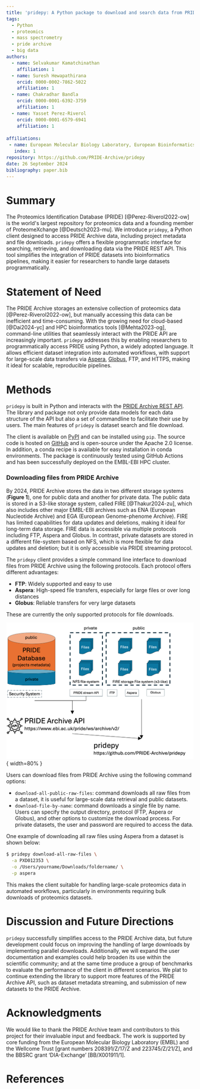 ```yaml
---
title: 'pridepy: A Python package to download and search data from PRIDE Archive'
tags:
  - Python
  - proteomics
  - mass spectrometry
  - pride archive
  - big data
authors:
  - name: Selvakumar Kamatchinathan
    affiliation: 1
  - name: Suresh Hewapathirana
    orcid: 0000-0002-7862-5022
    affiliation: 1
  - name: Chakradhar Bandla
    orcid: 0000-0001-6392-3759
    affiliation: 1
  - name: Yasset Perez-Riverol
    orcid: 0000-0001-6579-6941
    affiliation: 1
    
affiliations:
 - name: European Molecular Biology Laboratory, European Bioinformatics Institute (EMBL-EBI), Wellcome Trust Genome Campus, Hinxton, Cambridge CB10 1SD, UK
   index: 1
repository: https://github.com/PRIDE-Archive/pridepy   
date: 26 September 2024
bibliography: paper.bib
---
```


# Summary

The Proteomics Identification Database (PRIDE) [@Perez-Riverol2022-ow] is the world's largest repository for proteomics data and a founding member of ProteomeXchange [@Deutsch2023-mu]. We introduce `pridepy`, a Python client designed to access PRIDE Archive data, including project metadata and file downloads. `pridepy` offers a flexible programmatic interface for searching, retrieving, and downloading data via the PRIDE REST API. This tool simplifies the integration of PRIDE datasets into bioinformatics pipelines, making it easier for researchers to handle large datasets programmatically.

# Statement of Need

The PRIDE Archive storages an extensive collection of proteomics data [@Perez-Riverol2022-ow], but manually accessing this data can be inefficient and time-consuming. With the growing need for cloud-based [@Dai2024-yc] and HPC bioinformatics tools [@Mehta2023-og], command-line utilities that seamlessly interact with the PRIDE API are increasingly important. `pridepy` addresses this by enabling researchers to programmatically access PRIDE using Python, a widely adopted language. It allows efficient dataset integration into automated workflows, with support for large-scale data transfers via [Aspera](https://www.ibm.com/products/aspera), [Globus](https://www.globus.org/data-transfer), FTP, and HTTPS, making it ideal for scalable, reproducible pipelines.

# Methods

`pridepy` is built in Python and interacts with the [PRIDE Archive REST API](https://www.ebi.ac.uk/pride/ws/archive/v2/swagger-ui.html). The library and package not only provide data models for each data structure of the API but also a set of commandline to facilitate their use by users. The main features of `pridepy` is dataset search and file download. 

The client is available on [PyPI](https://pypi.org/project/pridepy/) and can be installed using `pip`. The source code is hosted on [GitHub](https://github.com/bigbio/pridepy) and is open-source under the Apache 2.0 license. In addition, a conda recipe is available for easy installation in conda environments. The package is continuously tested using GitHub Actions and has been successfully deployed on the EMBL-EBI HPC cluster. 

### Downloading files from PRIDE Archive

By 2024, PRIDE Archive stores the data in two different storage systems (**Figure 1**), one for public data and another for private data. The public data is stored in a S3-like storage system, called FIRE [@Thakur2024-zu], which also includes other major EMBL-EBI archives such as ENA (European Nucleotide Archive) and EGA (European Genome-phenome Archive). FIRE has limited capabilities for data updates and deletions, making it ideal for long-term data storage. FIRE data is accessible via multiple protocols including FTP, Aspera and Globus. In contrast, private datasets are stored in a different file-system based on NFS, which is more flexible for data updates and deletion; but it is only accessible via PRIDE streaming protocol.

The `pridepy` client provides a simple command line interface to download files from PRIDE Archive using the following protocols. Each protocol offers different advantages:
  - **FTP**: Widely supported and easy to use
  - **Aspera**: High-speed file transfers, especially for large files or over long distances
  - **Globus**: Reliable transfers for very large datasets

These are currently the only supported protocols for file downloads.

![Figure 1: Architecture of transfer protocols supported by PRIDE Archive](figure.png){ width=80% }

Users can download files from PRIDE Archive using the following command options:
- `download-all-public-raw-files`: command downloads all raw files from a dataset, it is useful for large-scale data retrieval and public datasets. 
- `download-file-by-name`: command downloads a single file by name. Users can specify the output directory, protocol (FTP, Aspera or Globus), and other options to customize the download process. For private datasets, the user and password are required to access the data.

One example of downloading all raw files using Aspera from a dataset is shown below:

```bash
$ pridepy download-all-raw-files \
  -a PXD012353 \
  -o /Users/yourname/Downloads/foldername/ \
  -p aspera
```

This makes the client suitable for handling large-scale proteomics data in automated workflows, particularly in environments requiring bulk downloads of proteomics datasets.

# Discussion and Future Directions

`pridepy` successfully simplifies access to the PRIDE Archive data, but future development could focus on improving the handling of large downloads by implementing parallel downloads. Additionally, we will expand the user documentation and examples could help broaden its use within the scientific community; and at the same time produce a group of benchmarks to evaluate the performance of the client in different scenarios. We plat to continue extending the library to support more features of the PRIDE Archive API, such as dataset metadata streaming, and submission of new datasets to the PRIDE Archive.

# Acknowledgments

We would like to thank the PRIDE Archive team and contributors to this project for their invaluable input and feedback. The work is supported by core funding from the European Molecular Biology Laboratory (EMBL) and the Wellcome Trust [grant numbers 208391/Z/17/Z and 223745/Z/21/Z], and the BBSRC grant ‘DIA-Exchange’ [BB/X001911/1]. 

# References